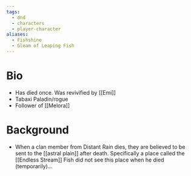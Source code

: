 ```yaml
---
tags:
  - dnd
  - characters
  - player-character
aliases:
  - Fishshine
  - Gleam of Leaping Fish
---
```

# Bio
- Has died once. Was revivified by [[Emi]]
- Tabaxi Paladin/rogue
- Follower of [[Melora]]
# Background
- When a clan member from Distant Rain dies, they are believed to be sent to the [[astral plain]] after death. Specifically a place called the [[Endless Stream]] Fish did not see this place when he died (temporarily)...